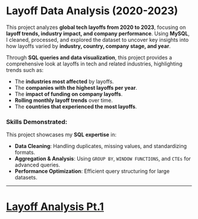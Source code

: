 # Layoff Data Analysis (2020-2023)

This project analyzes **global tech layoffs from 2020 to 2023**, focusing on **layoff trends, industry impact, and company performance**. Using **MySQL**, I cleaned, processed, and explored the dataset to uncover key insights into how layoffs varied by **industry, country, company stage, and year**.  

Through **SQL queries and data visualization**, this project provides a comprehensive look at layoffs in tech and related industries, highlighting trends such as:
- The **industries most affected** by layoffs.
- The **companies with the highest layoffs per year**.
- The **impact of funding on company layoffs**.
- **Rolling monthly layoff trends** over time.
- The **countries that experienced the most layoffs**.

### Skills Demonstrated:
This project showcases my **SQL expertise** in:
- **Data Cleaning**: Handling duplicates, missing values, and standardizing formats.
- **Aggregation & Analysis**: Using `GROUP BY`, `WINDOW FUNCTIONS`, and `CTEs` for advanced queries.
- **Performance Optimization**: Efficient query structuring for large datasets.
---
# [Layoff Analysis Pt.1](https://github.com/jamesfisher19/Data-Science-Project/tree/main)
